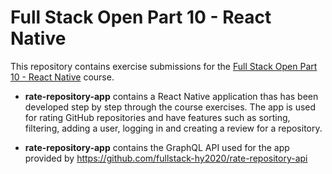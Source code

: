 # Full Stack Open Part 10 - React Native

This repository contains exercise submissions for the [Full Stack Open Part 10 - React Native](https://fullstackopen.com/en/part10) course.

- **rate-repository-app** contains a React Native application thas has been developed step by step through the course exercises. The app is used for rating GitHub repositories and have features such as sorting, filtering, adding a user, logging in and creating a review for a repository.

- **rate-repository-app** contains the GraphQL API used for the app provided by https://github.com/fullstack-hy2020/rate-repository-api